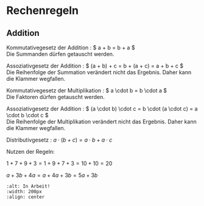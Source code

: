 # Rechenregeln

## Addition

Kommutativegesetz der Addition
: $ a + b = b + a $  
  Die Summanden dürfen getauscht werden.

Assoziativgesetz der Addition
: $ (a + b) + c = b + (a + c) = a + b + c $  
  Die Reihenfolge der Summation verändert nicht das Ergebnis. Daher kann die Klammer wegfallen.

Kommutativegesetz der Multiplikation
: $ a \cdot b = b \cdot a $  
  Die Faktoren dürfen getauscht werden.

Assoziativgesetz der Addition
: $ (a \cdot b) \cdot c = b \cdot (a \cdot c) = a \cdot b \cdot c $  
  Die Reihenfolge der Multiplikation verändert nicht das Ergebnis. Daher kann die Klammer wegfallen.

Distributivgesetz
: $a\cdot(b+c)=a\cdot b+a\cdot c$

Nutzen der Regeln:

$1+7+9+3=1+9+7+3=10+10=20$

$a+3b+4a=a+4a+3b=5a+3b$

```{image} /media/icon/in-arbeit.svg
:alt: In Arbeit!
:width: 200px
:align: center
```

